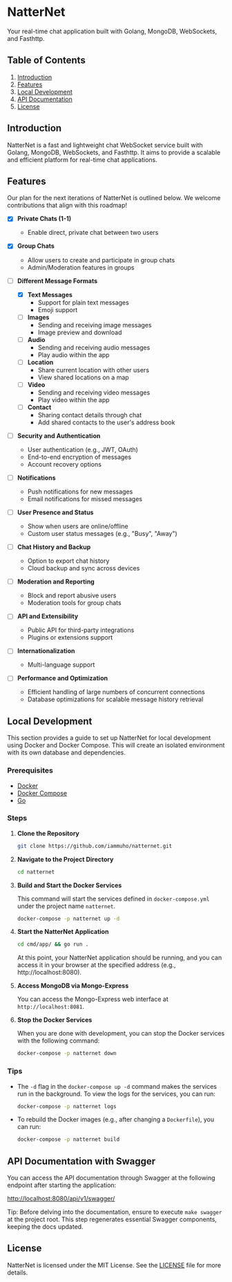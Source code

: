 # NatterNet

Your real-time chat application built with Golang, MongoDB, WebSockets, and Fasthttp.

## Table of Contents

1. [Introduction](#introduction)
2. [Features](#features)
3. [Local Development](#local-development)
4. [API Documentation](#api-documentation-with-swagger)
5. [License](#license)

## Introduction

NatterNet is a fast and lightweight chat WebSocket service built with Golang, MongoDB, WebSockets, and Fasthttp. It aims to provide a scalable and efficient platform for real-time chat applications.

## Features

Our plan for the next iterations of NatterNet is outlined below. We welcome contributions that align with this roadmap!

- [x] **Private Chats (1-1)**
  - Enable direct, private chat between two users
  
- [x] **Group Chats**
  - Allow users to create and participate in group chats
  - Admin/Moderation features in groups
  
- [ ] **Different Message Formats**
  - [x] **Text Messages**
    - Support for plain text messages
    - Emoji support
  - [ ] **Images**
    - Sending and receiving image messages
    - Image preview and download
  - [ ] **Audio**
    - Sending and receiving audio messages
    - Play audio within the app
  - [ ] **Location**
    - Share current location with other users
    - View shared locations on a map
  - [ ] **Video**
    - Sending and receiving video messages
    - Play video within the app
  - [ ] **Contact**
    - Sharing contact details through chat
    - Add shared contacts to the user's address book
- [ ] **Security and Authentication**
  - User authentication (e.g., JWT, OAuth)
  - End-to-end encryption of messages
  - Account recovery options
  
- [ ] **Notifications**
  - Push notifications for new messages
  - Email notifications for missed messages
  
- [ ] **User Presence and Status**
  - Show when users are online/offline
  - Custom user status messages (e.g., "Busy", "Away")
  
- [ ] **Chat History and Backup**
  - Option to export chat history
  - Cloud backup and sync across devices
  
- [ ] **Moderation and Reporting**
  - Block and report abusive users
  - Moderation tools for group chats
  
- [ ] **API and Extensibility**
  - Public API for third-party integrations
  - Plugins or extensions support
  
- [ ] **Internationalization**
  - Multi-language support
  
- [ ] **Performance and Optimization**
  - Efficient handling of large numbers of concurrent connections
  - Database optimizations for scalable message history retrieval


## Local Development

This section provides a guide to set up NatterNet for local development using Docker and Docker Compose. This will create an isolated environment with its own database and dependencies.

### Prerequisites

- [Docker](https://www.docker.com/products/docker-desktop)
- [Docker Compose](https://docs.docker.com/compose/install/)
- [Go](https://golang.org/dl/)

### Steps

1. **Clone the Repository**
   ```sh
   git clone https://github.com/iammuho/natternet.git
   ```

2. **Navigate to the Project Directory**
   ```sh
   cd natternet
   ```

3. **Build and Start the Docker Services**

   This command will start the services defined in `docker-compose.yml` under the project name `natternet`.
   ```sh
   docker-compose -p natternet up -d
   ```

4. **Start the NatterNet Application**
    ```sh
    cd cmd/app/ && go run .
    ```

    At this point, your NatterNet application should be running, and you can access it in your browser at the specified address (e.g., http://localhost:8080).

5. **Access MongoDB via Mongo-Express**

   You can access the Mongo-Express web interface at `http://localhost:8081`.

6. **Stop the Docker Services**

   When you are done with development, you can stop the Docker services with the following command:
   ```sh
   docker-compose -p natternet down
   ```

### Tips

- The `-d` flag in the `docker-compose up -d` command makes the services run in the background. To view the logs for the services, you can run:
   ```sh
   docker-compose -p natternet logs
   ```

- To rebuild the Docker images (e.g., after changing a `Dockerfile`), you can run:
   ```sh
   docker-compose -p natternet build
   ```
## API Documentation with Swagger

You can access the API documentation through Swagger at the following endpoint after starting the application:

[http://localhost:8080/api/v1/swagger/](http://localhost:8080/api/v1/swagger/)

Tip: Before delving into the documentation, ensure to execute `make swagger` at the project root. This step regenerates essential Swagger components, keeping the docs updated.

## License

NatterNet is licensed under the MIT License. See the [LICENSE](LICENSE.md) file for more details.
